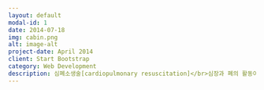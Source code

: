 ```yaml
---
layout: default
modal-id: 1
date: 2014-07-18
img: cabin.png
alt: image-alt
project-date: April 2014
client: Start Bootstrap
category: Web Development
description: 심폐소생술[cardiopulmonary resuscitation]</br>심장과 폐의 활동이 멈추어 호흡이 정지되었을 경우에 실시하는 응급처치이다.</br>소생술은 심장과 호흡이 멈춘 지 4분 이내에 시작하면 살아날 가능성이 높으며, 시간이 갈수록 뇌가 손상되어 사망하게 된다. 시간에 따른 환자의 상태는 다음과 같다.</br>1. 0~4분  소생술을 실시하면 뇌손상 가능성이 거의없다.</br>2. 4~6분 뇌 손상 가능성이 높다.</br>3. 6~10분  뇌 손상이 확실하다.</br>4. 10분 이상  심한 뇌 손상 또는 뇌사상태가 된다.</br>심장마비 환자 소생을 위한 생존사슬
---
```

